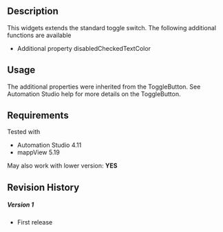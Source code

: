 ## Description
This widgets extends the standard toggle switch. The following additional functions are available

* Additional property disabledCheckedTextColor

## Usage
The additional properties were inherited from the ToggleButton. See Automation Studio help for more details on the ToggleButton.

## Requirements

Tested with

* Automation Studio 4.11
* mappView 5.19

May also work with lower version: **YES**

## Revision History

##### Version 1
- First release

